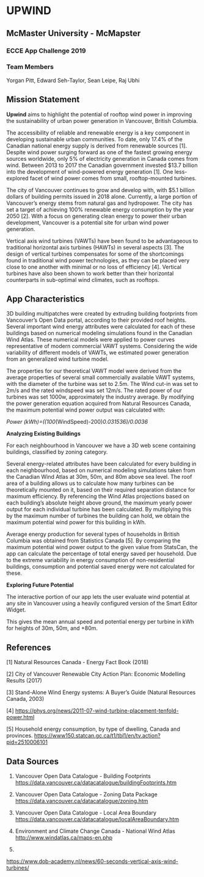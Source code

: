 # UPWIND

## McMaster University - McMapster 

### ECCE App Challenge 2019

### Team Members
Yorgan Pitt, Edward Seh-Taylor, Sean Leipe, Raj Ubhi 

## Mission Statement 

**Upwind** aims to highlight the potential of rooftop wind power in improving the sustainability of urban power generation in Vancouver, British Columbia.

The accessibility of reliable and renewable energy is a key component in developing sustainable urban communities. To date, only 17.4% of the Canadian national energy supply is derived from renewable sources [1]. Despite wind power surging forward as one of the fastest growing energy sources worldwide, only 5% of electricity generation in Canada comes from wind. Between 2013 to 2017 the Canadian government invested $13.7 billion into the development of wind-powered energy generation [1]. One less-explored facet of wind power comes from small, rooftop-mounted turbines.

The city of Vancouver continues to grow and develop with, with $5.1 billion dollars of building permits issued in 2018 alone. Currently, a large portion of Vancouver’s energy stems from natural gas and hydropower. The city has set a target of achieving 100% renewable energy consumption by the year 2050 [2]. With a focus on generating clean energy to power their urban development, Vancouver is a potential site for urban wind power generation. 

Vertical axis wind turbines (VAWTs) have been found to be advantageous to traditional horizontal axis turbines (HAWTs) in several aspects [3]. The design of vertical turbines compensates for some of the shortcomings found in traditional wind power technologies, as they can be placed very close to one another with minimal or no loss of efficiency [4]. Vertical turbines have also been shown to work better than their horizontal counterparts in sub-optimal wind climates, such as rooftops. 

## App Characteristics

3D building multipatches were created by extruding building footprints from Vancouver’s Open Data portal, according to their provided roof heights. Several important wind energy attributes were calculated for each of these buildings based on numerical modeling simulations found in the Canadian Wind Atlas. These numerical models were  applied to power curves representative of modern commercial VAWT systems. Considering the wide variability of different models of VAWTs, we estimated power generation from an generalized wind turbine model. 

The properties for our theoretical VAWT model were derived from the average properties of several small commercially available VAWT systems, with the diameter of the turbine was set to 2.5m. The Wind cut-in was set to 2m/s and the rated windspeed was set 12m/s. The rated power of our turbines was set 1000w, approximately the industry average. By modifying the power generation equation acquired from Natural Resources Canada, the maximum potential wind power output was calculated with:

*Power (kWh)=((100*(WindSpeed)-200)*0.031536)/0.0036*
 
**Analyzing Existing Buildings**

For each neighbourhood in Vancouver we have a 3D web scene containing buildings, classified by zoning category.

Several energy-related attributes have been calculated for every building in each neighbourhood, based on numerical modeling simulations taken from the Canadian Wind Atlas at 30m, 50m, and 80m above sea level. The roof area of a building allows us to calculate how many turbines can be theoretically mounted on it, based on their required separation distance for maximum efficiency. By referencing the Wind Atlas projections based on each building’s absolute height above ground,  the maximum yearly power output for each individual turbine has been calculated. By multiplying this by the maximum number of turbines the building can hold, we obtain the maximum potential wind power for this building in kWh.

Average energy production for several types of households in British Columbia was obtained from Statistics Canada [5]. By comparing the maximum potential wind power output to the given value from StatsCan, the app can calculate the percentage of total energy saved per household. Due to the extreme variability in energy consumption of non-residential buildings, consumption and potential saved energy were not calculated for these.
 
**Exploring Future Potential**

The interactive portion of our app lets the user evaluate wind potential at any site in Vancouver using a heavily configured version of the Smart Editor Widget.

This gives the mean annual speed and potential energy per turbine in kWh for heights of 30m, 50m, and +80m.

## References

[1] Natural Resources Canada - Energy Fact Book (2018)

[2] City of Vancouver Renewable City Action Plan: Economic Modelling Results (2017)

[3] Stand-Alone Wind Energy systems: A Buyer’s Guide (Natural Resources Canada, 2003)

[4] https://phys.org/news/2011-07-wind-turbine-placement-tenfold-power.html

[5] Household energy consumption, by type of dwelling, Canada and provinces.
https://www150.statcan.gc.ca/t1/tbl1/en/tv.action?pid=2510006101

## Data Sources

1. Vancouver Open Data Catalogue - Building Footprints
https://data.vancouver.ca/datacatalogue/buildingFootprints.htm

2. Vancouver Open Data Catalogue - Zoning Data Package
https://data.vancouver.ca/datacatalogue/zoning.htm

3. Vancouver Open Data Catalogue - Local Area Boundary
https://data.vancouver.ca/datacatalogue/localAreaBoundary.htm

4. Environment and Climate Change Canada - National Wind Atlas
http://www.windatlas.ca/maps-en.php

5. 
https://www.dob-academy.nl/news/60-seconds-vertical-axis-wind-turbines/
